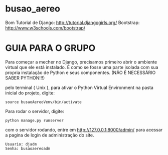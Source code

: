 # busao_aereo
Bom Tutorial de Django: http://tutorial.djangogirls.org/     Bootstrap: http://www.w3schools.com/bootstrap/



# GUIA PARA O GRUPO


Para começar a mecher no Django, precisamos primeiro abrir o ambiente virtual que ele está instalado. É como se fosse uma parte isolada com sua propria instalação de Python e seus componentes. (NÃO É NECESSÁRIO SABER PYTHON!!!)

pelo terminal ( Unix ), para ativar o Python Virtual Environment na pasta inicial do projeto, digite:

```
source busaoAereoVenv/bin/activate
```

Para rodar o servidor, digite:
```
python manage.py runserver
```

com o servidor rodando, entre em http://127.0.0.1:8000/admin/ para acessar a pagina de login de administração do site.
```
Usuario: djadm
Senha: busaoaereoadm
```
